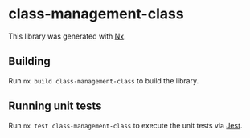 # class-management-class

This library was generated with [Nx](https://nx.dev).

## Building

Run `nx build class-management-class` to build the library.

## Running unit tests

Run `nx test class-management-class` to execute the unit tests via [Jest](https://jestjs.io).
